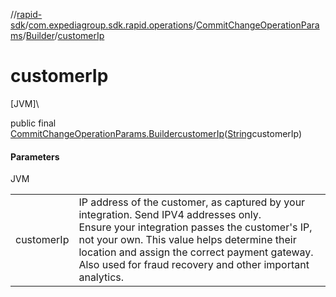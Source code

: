 //[rapid-sdk](../../../../index.md)/[com.expediagroup.sdk.rapid.operations](../../index.md)/[CommitChangeOperationParams](../index.md)/[Builder](index.md)/[customerIp](customer-ip.md)

# customerIp

[JVM]\

public final [CommitChangeOperationParams.Builder](index.md)[customerIp](customer-ip.md)([String](https://docs.oracle.com/javase/8/docs/api/java/lang/String.html)customerIp)

#### Parameters

JVM

| | |
|---|---|
| customerIp | IP address of the customer, as captured by your integration. Send IPV4 addresses only.<br> Ensure your integration passes the customer's IP, not your own. This value helps determine their location and assign the correct payment gateway.<br> Also used for fraud recovery and other important analytics. |
